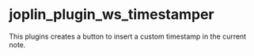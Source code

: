 # joplin_plugin_ws_timestamper
This plugins creates a button to insert a custom timestamp in the current note.
